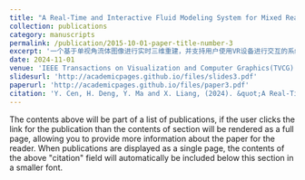 ```yaml
---
title: "A Real-Time and Interactive Fluid Modeling System for Mixed Reality"
collection: publications
category: manuscripts
permalink: /publication/2015-10-01-paper-title-number-3
excerpt: '一个基于单视角流体图像进行实时三维重建，并支持用户使用VR设备进行交互的系统'
date: 2024-11-01
venue: 'IEEE Transactions on Visualization and Computer Graphics(TVCG)'
slidesurl: 'http://academicpages.github.io/files/slides3.pdf'
paperurl: 'http://academicpages.github.io/files/paper3.pdf'
citation: 'Y. Cen, H. Deng, Y. Ma and X. Liang, (2024). &quot;A Real-Time and Interactive Fluid Modeling System for Mixed Reality.&quot; <i>IEEE Transactions on Visualization and Computer Graphics(TVCG)</i>. '
---
```


The contents above will be part of a list of publications, if the user clicks the link for the publication than the contents of section will be rendered as a full page, allowing you to provide more information about the paper for the reader. When publications are displayed as a single page, the contents of the above "citation" field will automatically be included below this section in a smaller font.

